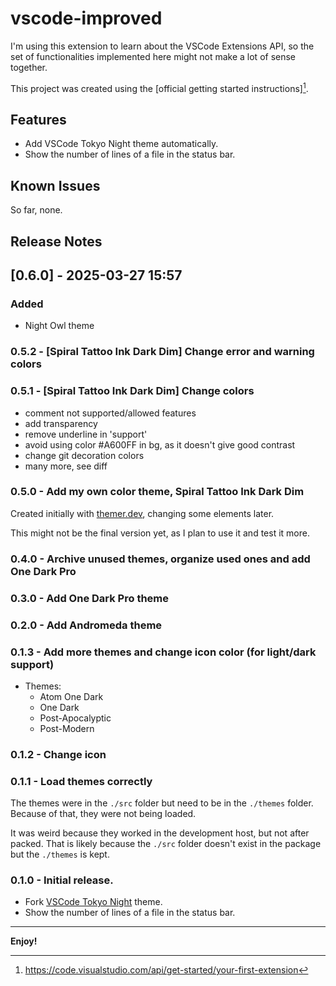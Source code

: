 # vscode-improved

I'm using this extension to learn about the VSCode Extensions API, so the set of functionalities implemented here might not make a lot of sense together.

This project was created using the [official getting started instructions][^1].

## Features

- Add VSCode Tokyo Night theme automatically.
- Show the number of lines of a file in the status bar.

## Known Issues

So far, none.

## Release Notes

## [0.6.0] - 2025-03-27 15:57

### Added

- Night Owl theme

### 0.5.2 - [Spiral Tattoo Ink Dark Dim] Change error and warning colors

### 0.5.1 - [Spiral Tattoo Ink Dark Dim] Change colors

- comment not supported/allowed features
- add transparency
- remove underline in 'support'
- avoid using color #A600FF in bg, as it doesn't give good contrast
- change git decoration colors
- many more, see diff

### 0.5.0 - Add my own color theme, Spiral Tattoo Ink Dark Dim

Created initially with [themer.dev](https://themer.dev/), changing some elements later.

This might not be the final version yet, as I plan to use it and test it more.

### 0.4.0 - Archive unused themes, organize used ones and add One Dark Pro

### 0.3.0 - Add One Dark Pro theme

### 0.2.0 - Add Andromeda theme

### 0.1.3 - Add more themes and change icon color (for light/dark support)

- Themes:
  - Atom One Dark
  - One Dark
  - Post-Apocalyptic
  - Post-Modern

### 0.1.2 - Change icon

### 0.1.1 - Load themes correctly

The themes were in the `./src` folder but need to be in the `./themes` folder. Because of that, they were not being loaded.

It was weird because they worked in the development host, but not after packed. That is likely because the `./src` folder doesn't exist in the package but the `./themes` is kept.

### 0.1.0 - Initial release.

- Fork [VSCode Tokyo Night](https://github.com/tokyo-night/tokyo-night-vscode-theme) theme.
- Show the number of lines of a file in the status bar.

---

**Enjoy!**

[^1]: https://code.visualstudio.com/api/get-started/your-first-extension
